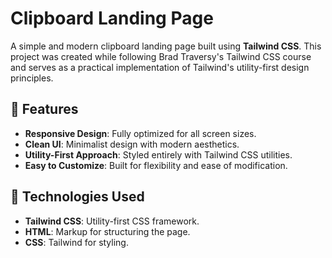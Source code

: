 # Clipboard Landing Page

A simple and modern clipboard landing page built using **Tailwind CSS**. This project was created while following Brad Traversy's Tailwind CSS course and serves as a practical implementation of Tailwind's utility-first design principles.

## 🚀 Features

- **Responsive Design**: Fully optimized for all screen sizes.
- **Clean UI**: Minimalist design with modern aesthetics.
- **Utility-First Approach**: Styled entirely with Tailwind CSS utilities.
- **Easy to Customize**: Built for flexibility and ease of modification.

## 🔧 Technologies Used

- **Tailwind CSS**: Utility-first CSS framework.
- **HTML**: Markup for structuring the page.
- **CSS**: Tailwind for styling.
